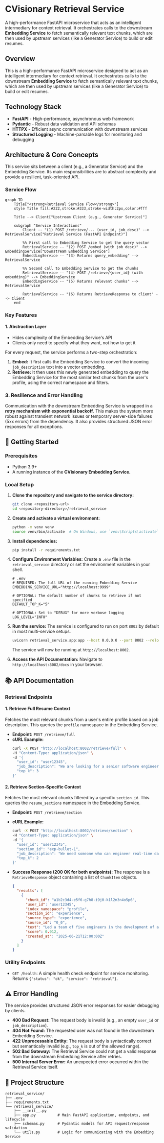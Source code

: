 # CVisionary Retrieval Service

A high-performance FastAPI microservice that acts as an intelligent intermediary for context retrieval. It orchestrates calls to the downstream **Embedding Service** to fetch semantically relevant text chunks, which are then used by upstream services (like a Generator Service) to build or edit resumes.

## Overview

This is a high-performance FastAPI microservice designed to act as an intelligent intermediary for context retrieval. It orchestrates calls to the downstream **Embedding Service** to fetch semantically relevant text chunks, which are then used by upstream services (like a Generator Service) to build or edit resumes.

## Technology Stack

* **FastAPI** - High-performance, asynchronous web framework
* **Pydantic** - Robust data validation and API schemas
* **HTTPX** - Efficient async communication with downstream services
* **Structured Logging** - Machine-parsable logs for monitoring and debugging

## Architecture & Core Concepts

This service sits between a client (e.g., a Generator Service) and the Embedding Service. Its main responsibilities are to abstract complexity and provide a resilient, task-oriented API.

### Service Flow

```mermaid
graph TD
    Title["<strong>Retrieval Service Flow</strong>"]
    style Title fill:#222,stroke:#333,stroke-width:2px,color:#fff

    Title --> Client["Upstream Client (e.g., Generator Service)"]

    subgraph "Service Interactions"
        Client -- "(1) POST /retrieve/... (user_id, job_desc)" --> RetrievalService["Retrieval Service (FastAPI Endpoint)"]
        
        %% First call to Embedding Service to get the query vector
        RetrievalService -- "(2) POST /embed (with job_desc)" --> EmbeddingService["Downstream Embedding Service"]
        EmbeddingService -- "(3) Returns query_embedding" --> RetrievalService
        
        %% Second call to Embedding Service to get the chunks
        RetrievalService -- "(4) POST /retrieve/{user_id} (with embedding)" --> EmbeddingService
        EmbeddingService -- "(5) Returns relevant chunks" --> RetrievalService
        
        RetrievalService -- "(6) Returns RetrieveResponse to client" --> Client
    end
```

### Key Features

#### 1. Abstraction Layer

* Hides complexity of the Embedding Service's API
* Clients only need to specify what they want, not how to get it

For every request, the service performs a two-step orchestration:
1.  **Embed:** It first calls the Embedding Service to convert the incoming `job_description` text into a vector embedding.
2.  **Retrieve:** It then uses this newly generated embedding to query the Embedding Service for the most similar text chunks from the user's profile, using the correct namespace and filters.

### 3. Resilience and Error Handling

Communication with the downstream Embedding Service is wrapped in a **retry mechanism with exponential backoff**. This makes the system more robust against transient network issues or temporary server-side failures (5xx errors) from the dependency. It also provides structured JSON error responses for all exceptions.

## 🚀 Getting Started

### Prerequisites

-   Python 3.9+
-   A running instance of the **CVisionary Embedding Service**.

### Local Setup

1.  **Clone the repository and navigate to the service directory:**
    ```bash
    git clone <repository-url>
    cd <repository-directory>/retrieval_service
    ```

2.  **Create and activate a virtual environment:**
    ```bash
    python -m venv venv
    source venv/bin/activate  # On Windows, use `venv\Scripts\activate`
    ```

3.  **Install dependencies:**
    ```bash
    pip install -r requirements.txt
    ```

4.  **Configure Environment Variables:**
    Create a `.env` file in the `retrieval_service` directory or set the environment variables in your shell.
    ```env
    # .env
    # REQUIRED: The full URL of the running Embedding Service
    EMBEDDING_SERVICE_URL="http://localhost:9999"

    # OPTIONAL: The default number of chunks to retrieve if not specified
    DEFAULT_TOP_K="5"

    # OPTIONAL: Set to "DEBUG" for more verbose logging
    LOG_LEVEL="INFO"
    ```

5.  **Run the service:**
    The service is configured to run on port `8002` by default in most multi-service setups.
    ```bash
    uvicorn retrieval_service.app:app --host 0.0.0.0 --port 8002 --reload
    ```
    The service will now be running at `http://localhost:8002`.

6.  **Access the API Documentation:**
    Navigate to `http://localhost:8002/docs` in your browser.

## 📚 API Documentation

### Retrieval Endpoints

#### 1. Retrieve Full Resume Context

Fetches the most relevant chunks from a user's entire profile based on a job description. This queries the `profile` namespace in the Embedding Service.

-   **Endpoint:** `POST /retrieve/full`
-   **cURL Example:**
    ```bash
    curl -X POST "http://localhost:8002/retrieve/full" \
    -H "Content-Type: application/json" \
    -d '{
      "user_id": "user12345",
      "job_description": "We are looking for a senior software engineer with experience in Python, FastAPI, and cloud-native technologies.",
      "top_k": 3
    }'
    ```

#### 2. Retrieve Section-Specific Context

Fetches the most relevant chunks filtered by a specific `section_id`. This queries the `resume_sections` namespace in the Embedding Service.

-   **Endpoint:** `POST /retrieve/section`
-   **cURL Example:**
    ```bash
    curl -X POST "http://localhost:8002/retrieve/section" \
    -H "Content-Type: application/json" \
    -d '{
      "user_id": "user12345",
      "section_id": "exp-bullet-1",
      "job_description": "We need someone who can engineer real-time data processing pipelines.",
      "top_k": 2
    }'
    ```

-   **Success Response (200 OK for both endpoints):**
    The response is a `RetrieveResponse` object containing a list of `ChunkItem` objects.
    ```json
    {
      "results": [
        {
          "chunk_id": "a1b2c3d4-e5f6-g7h8-i9j0-k1l2m3n4o5p6",
          "user_id": "user12345",
          "index_namespace": "profile",
          "section_id": "experience",
          "source_type": "experience",
          "source_id": "0_0",
          "text": "Led a team of five engineers in the development of a cloud-native SaaS platform using Python and FastAPI.",
          "score": 0.912,
          "created_at": "2025-06-21T12:00:00Z"
        }
      ]
    }
    ```

### Utility Endpoints

-   `GET /health`: A simple health check endpoint for service monitoring. Returns `{"status": "ok", "service": "retrieval"}`.

## ⚠️ Error Handling

The service provides structured JSON error responses for easier debugging by clients.

-   **400 Bad Request:** The request body is invalid (e.g., an empty `user_id` or `job_description`).
-   **404 Not Found:** The requested user was not found in the downstream Embedding Service.
-   **422 Unprocessable Entity:** The request body is syntactically correct but semantically invalid (e.g., `top_k` is out of the allowed range).
-   **502 Bad Gateway:** The Retrieval Service could not get a valid response from the downstream Embedding Service after retries.
-   **500 Internal Server Error:** An unexpected error occurred within the Retrieval Service itself.

## 📁 Project Structure

```
retrieval_service/
├── .env
├── requirements.txt
└── retrieval_service/
    ├── __init__.py
    ├── app.py          # Main FastAPI application, endpoints, and lifecycle
    ├── schemas.py      # Pydantic models for API request/response validation
    └── utils.py        # Logic for communicating with the Embedding Service
```